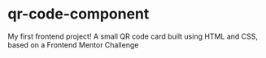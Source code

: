 # qr-code-component
My first frontend project! A small QR code card built using HTML and CSS, based on a Frontend Mentor Challenge
